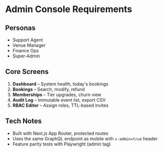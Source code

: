 <!-- docs/Admin-Console.md -->

# Admin Console Requirements

## Personas
* Support Agent  
* Venue Manager  
* Finance Ops  
* Super-Admin

## Core Screens
1. **Dashboard** – System health, today's bookings  
2. **Bookings** – Search, modify, refund  
3. **Memberships** – Tier upgrades, churn view  
4. **Audit Log** – Immutable event list, export CSV  
5. **RBAC Editor** – Assign roles, TTL-based invites

## Tech Notes
* Built with Next.js App Router, protected routes  
* Uses the same GraphQL endpoint as mobile with `x-admin=true` header  
* Feature parity tests with Playwright (admin tag)
